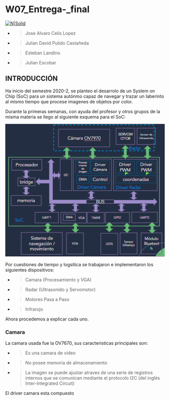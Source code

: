 # W07_Entrega-_final
[![N|Solid](https://www.universidadesvirtuales.com.co/logos/original/logo-universidad-nacional-de-colombia.png)](https://www.universidadesvirtuales.com.co/logos/original/logo-universidad-nacional-de-colombia.png)

* >Jose Alvaro Celis Lopez
* >Julian David Pulido Castañeda
* >Esteban Landino
* >Julian Escobar

## INTRODUCCIÓN
Ha inicio del semestre 2020-2, se planteo el desarrolo de un System on Chip (SoC) para un sistema autónmo capaz de navegar y trazar un laberinto al mismo tiempo que procese imagenes de objetos por color.

Durante la primeras semanas, con ayuda del profesor y otros grupos de la misma materia se llego al siguiente esquema para el SoC:

![DIAGRAMA1](/docs/figure/SoC.png)

Por cuestiones de tiempo y logsitica se trabajaron e implementaron los siguientes dispositivos:

* >Camara (Procesamiento y VGA)
* >Radar (Ultrasonido y Servomotor)
* >Motores Pasa a Paso
* >Infrarojo

Ahora procedemos a explicar cada uno.

### Camara
La camara usada fue la OV7670, sus caracteristicas principales son:

* >Es una camara de video
* >No posee memoria de almacenamiento 
* >La imagen se puede ajustar atraves de una serie de registros internos que se comunican mediante el protocolo I2C (del inglés Inter-Integrated Circuit)

El driver camara esta compuesto
